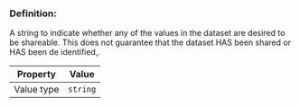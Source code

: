 ### Definition:

A string to indicate whether any of the values in the dataset are desired to be shareable.
This does not guarantee that the dataset HAS been shared or HAS been de identified,.


| Property | Value |
|----------|--------|
| Value type | `string` |
